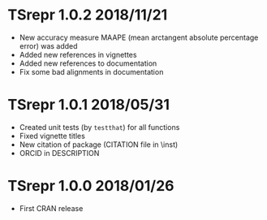 
# TSrepr 1.0.2 2018/11/21

  * New accuracy measure MAAPE (mean arctangent absolute percentage error) was added
  * Added new references in vignettes
  * Added new references to documentation
  * Fix some bad alignments in documentation

# TSrepr 1.0.1 2018/05/31

  * Created unit tests (by `testthat`) for all functions
  * Fixed vignette titles
  * New citation of package (CITATION file in \inst)
  * ORCID in DESCRIPTION

# TSrepr 1.0.0 2018/01/26

  * First CRAN release
